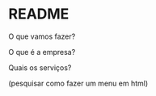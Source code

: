 # README

O que vamos fazer?

O que é a empresa?

Quais os serviços?

(pesquisar como fazer um menu em html)
